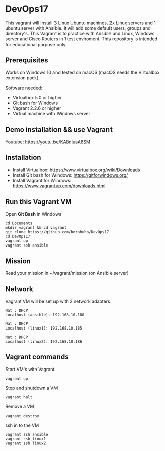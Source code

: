 # DevOps17

This vagrant will install 3 Linux Ubuntu machines, 2x Linux servers and 1 ubuntu server with Ansible.
It will add some default users, groups and directory's.
This Vagrant is to practice with Ansible and Linux, Windows server and Cisco Routers in 1 test enviroment.
This repository is intended for educational purpose only.


## Prerequisites

Works on Windows 10 and tested on macOS (macOS needs the Virtualbox extension pack).

Software needed:
* Virtualbox 5.0 or higher
* Git bash for Windows
* Vagrant 2.2.6 or higher
* Virtual machine with Windows server 


## Demo installation && use Vagrant

Youtube: https://youtu.be/KABnIuaA8SM


## Installation

* Install Virtualbox: https://www.virtualbox.org/wiki/Downloads
* Install Git bash for Windows: https://gitforwindows.org/
* Install Vagrant for Windows: https://www.vagrantup.com/downloads.html

## Run this Vagrant VM
Open **Git Bash** in Windows
```
cd Documents
mkdir vagrant && cd vagrant
git clone https://github.com/borahuho/DevOps17
cd DevOps17
vagrant up
vagrant ssh ansible
```
## Mission

Read your mission in ~/vagrant/mission (on Ansible server)

## Network
Vagrant VM will be set up with 2 network adapters
```
Nat : DHCP
Localhost (ansible): 192.168.10.180

Nat : DHCP
Localhost (linux1): 192.168.10.185

Nat : DHCP
Localhost (linux2): 192.168.10.186
```
## Vagrant commands
Start VM's with Vagrant
```
vagrant up
```
Stop and shutdown a VM
```
vagrant halt
```
Remove a VM
```
vagrant destroy
```
ssh in to the VM
```
vagrant ssh ansible
vagrant ssh linux1
vagrant ssh linux2
```

